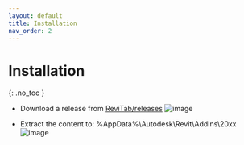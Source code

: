 ```yaml
---
layout: default
title: Installation
nav_order: 2
---
```


# Installation
{: .no_toc }

- Download a release from [ReviTab/releases](https://github.com/giobel/ReviTab/releases)
![image](https://user-images.githubusercontent.com/27025848/161161840-12bbb51a-d5c0-43e0-ad17-4b43eb057e5d.png)

- Extract the content to: %AppData%\Autodesk\Revit\AddIns\20xx
![image](https://user-images.githubusercontent.com/27025848/161162020-88f0ba7c-3d25-4e81-831c-45c837824b8d.png)

